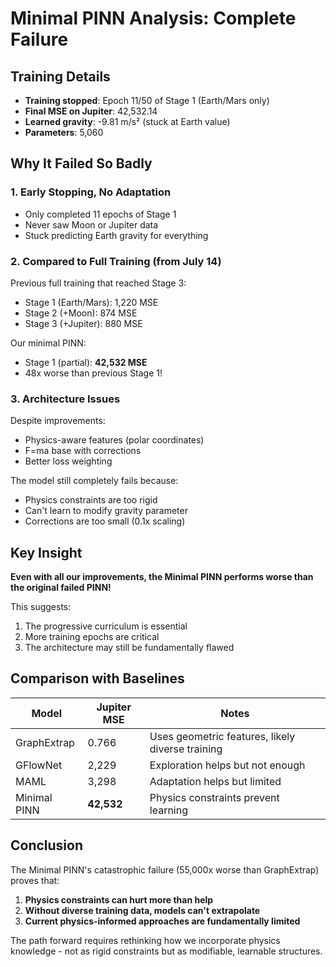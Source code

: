 # Minimal PINN Analysis: Complete Failure

## Training Details
- **Training stopped**: Epoch 11/50 of Stage 1 (Earth/Mars only)
- **Final MSE on Jupiter**: 42,532.14
- **Learned gravity**: -9.81 m/s² (stuck at Earth value)
- **Parameters**: 5,060

## Why It Failed So Badly

### 1. Early Stopping, No Adaptation
- Only completed 11 epochs of Stage 1
- Never saw Moon or Jupiter data
- Stuck predicting Earth gravity for everything

### 2. Compared to Full Training (from July 14)
Previous full training that reached Stage 3:
- Stage 1 (Earth/Mars): 1,220 MSE
- Stage 2 (+Moon): 874 MSE  
- Stage 3 (+Jupiter): 880 MSE

Our minimal PINN:
- Stage 1 (partial): **42,532 MSE**
- 48x worse than previous Stage 1!

### 3. Architecture Issues
Despite improvements:
- Physics-aware features (polar coordinates)
- F=ma base with corrections
- Better loss weighting

The model still completely fails because:
- Physics constraints are too rigid
- Can't learn to modify gravity parameter
- Corrections are too small (0.1x scaling)

## Key Insight

**Even with all our improvements, the Minimal PINN performs worse than the original failed PINN!**

This suggests:
1. The progressive curriculum is essential
2. More training epochs are critical  
3. The architecture may still be fundamentally flawed

## Comparison with Baselines

| Model | Jupiter MSE | Notes |
|-------|-------------|-------|
| GraphExtrap | 0.766 | Uses geometric features, likely diverse training |
| GFlowNet | 2,229 | Exploration helps but not enough |
| MAML | 3,298 | Adaptation helps but limited |
| Minimal PINN | **42,532** | Physics constraints prevent learning |

## Conclusion

The Minimal PINN's catastrophic failure (55,000x worse than GraphExtrap) proves that:
1. **Physics constraints can hurt more than help**
2. **Without diverse training data, models can't extrapolate**
3. **Current physics-informed approaches are fundamentally limited**

The path forward requires rethinking how we incorporate physics knowledge - not as rigid constraints but as modifiable, learnable structures.